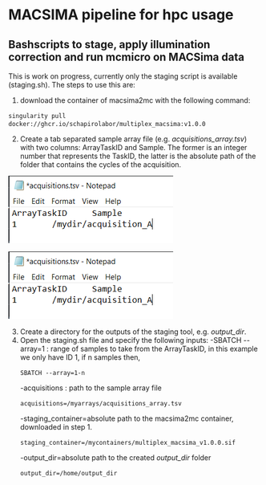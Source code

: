 # MACSIMA pipeline for hpc usage
## Bashscripts to stage, apply illumination correction and run mcmicro on MACSima data

This is work on progress, currently only the staging script is available (staging.sh).  The steps to use this are:
1. download the container of macsima2mc with the following command:
``` 
singularity pull docker://ghcr.io/schapirolabor/multiplex_macsima:v1.0.0
```
2. Create a tab separated sample array file (e.g. *acquisitions_array.tsv*) with two columns: ArrayTaskID and Sample.  The former is an integer number that represents the TaskID, the latter is the absolute path of the folder that contains the cycles of the acquisition.

![Screenshot of the sample array file](https://github.com/SchapiroLabor/macsima_pipeline/blob/main/figs/sample_array_tsv_example.PNG)

![Screenshot of the sample array file](https://github.com/SchapiroLabor/macsima_pipeline/blob/main/figs/sample_array_tsv_example.PNG)


3. Create a directory for the outputs of the staging tool, e.g. *output_dir*.  
4. Open the staging.sh file and specify the following inputs:
    -SBATCH --array=1 : range of samples to take from the ArrayTaskID, in this example we only have ID 1, if n samples then,
    ``` 
    SBATCH --array=1-n
    ``` 
    -acquisitions : path to the sample array file
    ``` 
    acquisitions=/myarrays/acquisitions_array.tsv
    ``` 
    -staging_container=absolute path to the macsima2mc container, downloaded in step 1.
    ``` 
    staging_container=/mycontainers/multiplex_macsima_v1.0.0.sif
    ``` 
    -output_dir=absolute path to the created *output_dir* folder
    ``` 
    output_dir=/home/output_dir
    ``` 




